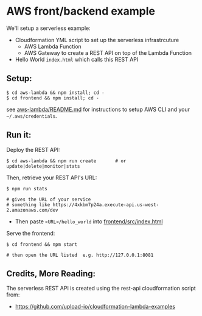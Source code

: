 # AWS front/backend example

We'll setup a serverless example:
- Cloudformation YML script to set up the serverless infrastrcuture
  - AWS Lambda Function
  - AWS Gateway to create a REST API on top of the Lambda Function
- Hello World `index.html` which calls this REST API

## Setup:
```
$ cd aws-lambda && npm install; cd -
$ cd frontend && npm install; cd -
```
see [aws-lambda/README.md](aws-lambda/README.md) for instructions to setup AWS CLI and your `~/.aws/credentials`.

## Run it:
Deploy the REST API:
```
$ cd aws-lambda && npm run create       # or update|delete|monitor|stats
```

Then, retrieve your REST API's URL:
```
$ npm run stats

# gives the URL of your service
# something like https://4xkbm7p24a.execute-api.us-west-2.amazonaws.com/dev
```
- Then paste `<URL>/hello_world` into [frontend/src/index.html](frontend/src/index.html)


Serve the frontend:
```
$ cd frontend && npm start

# then open the URL listed  e.g. http://127.0.0.1:8081
```

## Credits, More Reading:
The serverless REST API is created using the rest-api cloudformation script from:
- https://github.com/upload-io/cloudformation-lambda-examples

